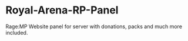 # Royal-Arena-RP-Panel

Rage:MP Website panel for server with donations, packs and much more included.
